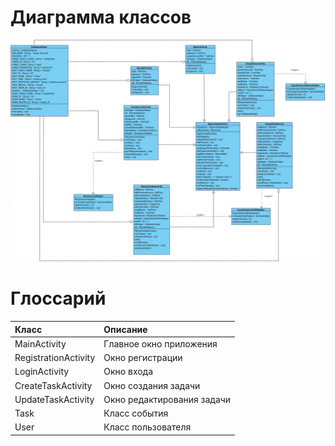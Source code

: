 # Диаграмма классов  

![Диаграмма классов](images/class_diagram.png) 

# Глоссарий

| Класс | Описание |
|:---|:---|
| MainActivity | Главное окно приложения |
| RegistrationActivity | Окно регистрации |
| LoginActivity | Окно входа |
| CreateTaskActivity | Окно создания задачи |
| UpdateTaskActivity | Окно редактирования задачи |
| Task | Класс события |
| User | Класс пользователя |
